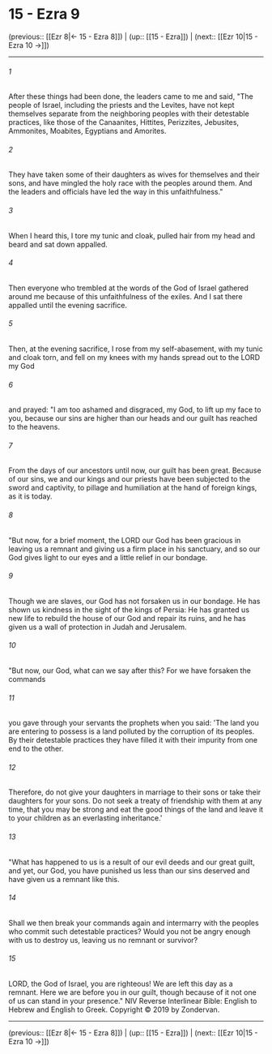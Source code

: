 # 15 - Ezra 9

(previous:: [[Ezr 8|← 15 - Ezra 8]]) | (up:: [[15 - Ezra]]) | (next:: [[Ezr 10|15 - Ezra 10 →]])

***


###### 1 
After these things had been done, the leaders came to me and said, "The people of Israel, including the priests and the Levites, have not kept themselves separate from the neighboring peoples with their detestable practices, like those of the Canaanites, Hittites, Perizzites, Jebusites, Ammonites, Moabites, Egyptians and Amorites. 

###### 2 
They have taken some of their daughters as wives for themselves and their sons, and have mingled the holy race with the peoples around them. And the leaders and officials have led the way in this unfaithfulness." 

###### 3 
When I heard this, I tore my tunic and cloak, pulled hair from my head and beard and sat down appalled. 

###### 4 
Then everyone who trembled at the words of the God of Israel gathered around me because of this unfaithfulness of the exiles. And I sat there appalled until the evening sacrifice. 

###### 5 
Then, at the evening sacrifice, I rose from my self-abasement, with my tunic and cloak torn, and fell on my knees with my hands spread out to the LORD my God 

###### 6 
and prayed: "I am too ashamed and disgraced, my God, to lift up my face to you, because our sins are higher than our heads and our guilt has reached to the heavens. 

###### 7 
From the days of our ancestors until now, our guilt has been great. Because of our sins, we and our kings and our priests have been subjected to the sword and captivity, to pillage and humiliation at the hand of foreign kings, as it is today. 

###### 8 
"But now, for a brief moment, the LORD our God has been gracious in leaving us a remnant and giving us a firm place in his sanctuary, and so our God gives light to our eyes and a little relief in our bondage. 

###### 9 
Though we are slaves, our God has not forsaken us in our bondage. He has shown us kindness in the sight of the kings of Persia: He has granted us new life to rebuild the house of our God and repair its ruins, and he has given us a wall of protection in Judah and Jerusalem. 

###### 10 
"But now, our God, what can we say after this? For we have forsaken the commands 

###### 11 
you gave through your servants the prophets when you said: 'The land you are entering to possess is a land polluted by the corruption of its peoples. By their detestable practices they have filled it with their impurity from one end to the other. 

###### 12 
Therefore, do not give your daughters in marriage to their sons or take their daughters for your sons. Do not seek a treaty of friendship with them at any time, that you may be strong and eat the good things of the land and leave it to your children as an everlasting inheritance.' 

###### 13 
"What has happened to us is a result of our evil deeds and our great guilt, and yet, our God, you have punished us less than our sins deserved and have given us a remnant like this. 

###### 14 
Shall we then break your commands again and intermarry with the peoples who commit such detestable practices? Would you not be angry enough with us to destroy us, leaving us no remnant or survivor? 

###### 15 
LORD, the God of Israel, you are righteous! We are left this day as a remnant. Here we are before you in our guilt, though because of it not one of us can stand in your presence." NIV Reverse Interlinear Bible: English to Hebrew and English to Greek. Copyright © 2019 by Zondervan.

***

(previous:: [[Ezr 8|← 15 - Ezra 8]]) | (up:: [[15 - Ezra]]) | (next:: [[Ezr 10|15 - Ezra 10 →]])
